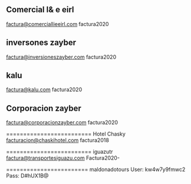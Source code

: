 Comercial l& e eirl
----------------------------------
factura@comerciallieeirl.com
factura2020

inversones zayber
----------------------------------
factura@inversioneszayber.com
factura2020

kalu
----------------------------------
factura@kalu.com
factura2020

Corporacion zayber
----------------------------------
factura@corporacionzayber.com
factura2020

=========================
Hotel Chasky
facturacion@chaskihotel.com
factura2018

=========================
iguazutr
factura@transportesiguazu.com
Factura2020-

========================
maldonadotours
User: kw4w7y9fmwc2
Pass: D#hUX1B@
